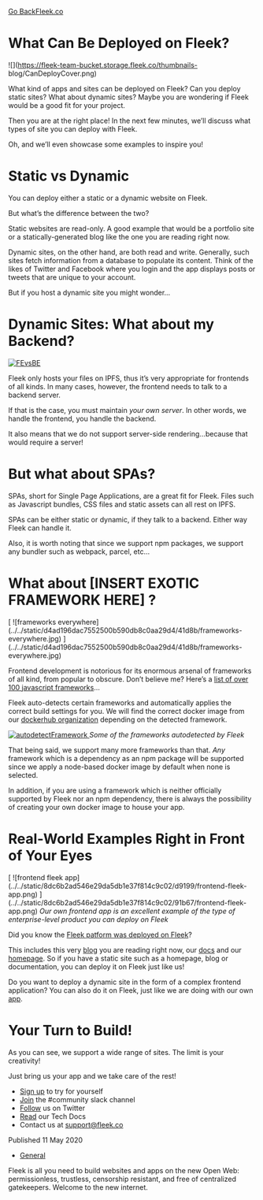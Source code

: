 [Go Back](../../)[Fleek.co](https://Fleek.co)

# What Can Be Deployed on Fleek?

![](https://fleek-team-bucket.storage.fleek.co/thumbnails-
blog/CanDeployCover.png)

What kind of apps and sites can be deployed on Fleek? Can you deploy static
sites? What about dynamic sites? Maybe you are wondering if Fleek would be a
good fit for your project.

Then you are at the right place! In the next few minutes, we’ll discuss what
types of site you can deploy with Fleek.

Oh, and we’ll even showcase some examples to inspire you!

# Static vs Dynamic

You can deploy either a static or a dynamic website on Fleek.

But what’s the difference between the two?

Static websites are read-only. A good example that would be a portfolio site
or a statically-generated blog like the one you are reading right now.

Dynamic sites, on the other hand, are both read and write. Generally, such
sites fetch information from a database to populate its content. Think of the
likes of Twitter and Facebook where you login and the app displays posts or
tweets that are unique to your account.

But if you host a dynamic site you might wonder…

# Dynamic Sites: What about my Backend?

[ ![FEvsBE](../../static/bbe11ed4ccafbddd58190f0110949bf5/25044/FEvsBE.jpg)
](../../static/bbe11ed4ccafbddd58190f0110949bf5/25044/FEvsBE.jpg)

Fleek only hosts your files on IPFS, thus it’s very appropriate for frontends
of all kinds. In many cases, however, the frontend needs to talk to a backend
server.

If that is the case, you must maintain _your own server_. In other words, we
handle the frontend, you handle the backend.

It also means that we do not support server-side rendering…because that would
require a server!

# But what about SPAs?

SPAs, short for Single Page Applications, are a great fit for Fleek. Files
such as Javascript bundles, CSS files and static assets can all rest on IPFS.

SPAs can be either static or dynamic, if they talk to a backend. Either way
Fleek can handle it.

Also, it is worth noting that since we support npm packages, we support any
bundler such as webpack, parcel, etc…

# What about [INSERT EXOTIC FRAMEWORK HERE] ?

[ ![frameworks
everywhere](../../static/d4ad196dac7552500b590db8c0aa29d4/41d8b/frameworks-
everywhere.jpg)
](../../static/d4ad196dac7552500b590db8c0aa29d4/41d8b/frameworks-
everywhere.jpg)

Frontend development is notorious for its enormous arsenal of frameworks of
all kind, from popular to obscure. Don’t believe me? Here’s a [list of over
100 javascript frameworks](https://cssauthor.com/javascript-frameworks/)…

Fleek auto-detects certain frameworks and automatically applies the correct
build settings for you. We will find the correct docker image from our
[dockerhub organization](https://hub.docker.com/orgs/fleek) depending on the
detected framework.

[
![autodetectFramework](../../static/7542c37cd246d3d12da1954d27a5cabb/0ec92/autodetectFramework.png)
](../../static/7542c37cd246d3d12da1954d27a5cabb/0ec92/autodetectFramework.png)
_Some of the frameworks autodetected by Fleek_

That being said, we support many more frameworks than that. _Any_ framework
which is a dependency as an npm package will be supported since we apply a
node-based docker image by default when none is selected.

In addition, if you are using a framework which is neither officially
supported by Fleek nor an npm dependency, there is always the possibility of
creating your own docker image to house your app.

# Real-World Examples Right in Front of Your Eyes

[ ![frontend fleek
app](../../static/8dc6b2ad546e29da5db1e37f814c9c02/d9199/frontend-fleek-
app.png) ](../../static/8dc6b2ad546e29da5db1e37f814c9c02/91b67/frontend-fleek-
app.png) _Our own frontend app is an excellent example of the type of
enterprise-level product you can deploy on Fleek_

Did you know the [Fleek patform was deployed on
Fleek](https://blog.fleek.co/posts/Fleek-On-Fleek)?

This includes this very [blog](https://blog.fleek.co/) you are reading right
now, our [docs](https://docs.fleek.co/) and our [homepage](https://fleek.co/).
So if you have a static site such as a homepage, blog or documentation, you
can deploy it on Fleek just like us!

Do you want to deploy a dynamic site in the form of a complex frontend
application? You can also do it on Fleek, just like we are doing with our own
[app](https://app.fleek.co/).

# Your Turn to Build!

As you can see, we support a wide range of sites. The limit is your
creativity!

Just bring us your app and we take care of the rest!

  * [Sign up](https://app.fleek.co) to try for yourself
  * [Join](https://slack.fleek.co/) the #community slack channel
  * [Follow](https://twitter.com/FleekHQ) us on Twitter
  * [Read](https://docs.fleek.co/) our Tech Docs
  * Contact us at support@fleek.co

Published 11 May 2020

  * [General](../../tag/general/)

Fleek is all you need to build websites and apps on the new Open Web:
permissionless, trustless, censorship resistant, and free of centralized
gatekeepers. Welcome to the new internet.[](https://www.twitter.com/FleekHQ)

